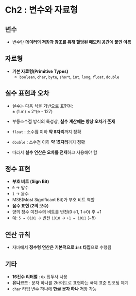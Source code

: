 # Ch2 : 변수와 자료형

## 변수
- 변수란 **데이터의 저장과 참조를 위해 할당된 메모리 공간에 붙인 이름**

## 자료형
- **기본 자료형(Primitive Types)**  
  - `boolean`, `char`, `byte`, `short`, `int`, `long`, `float`, `double`

## 실수 표현과 오차
- 실수는 다음 식을 기반으로 표현됨:  
± (1.m) × 2^(e - 127)

- 부동소수점 방식의 특성상, **실수 계산에는 항상 오차가 존재**
- `float` : 소수점 이하 **약 6자리**까지 정확  
- `double` : 소수점 이하 **약 15자리**까지 정확  
- 따라서 **실수 연산은 오차를 전제**하고 사용해야 함

## 정수 표현
- **부호 비트 (Sign Bit)**  
- `0` → 양수  
- `1` → 음수  
- MSB(Most Significant Bit)가 부호 비트 역할
- **음수 표현 (2의 보수)**  
- 양의 정수 이진수의 비트를 반전(0→1, 1→0) 후 +1  
- 예: `5 → 0101` → 반전 `1010` → `+1 = 1011` (−5)

## 연산 규칙
- 자바에서 **정수형 연산은 기본적으로 `int` 타입**으로 수행됨  

## 기타
- **16진수 리터럴** : `0x` 접두사 사용  
- **유니코드** : 문자 하나를 2바이트로 표현하는 국제 표준 인코딩 체계  
- `char` 타입 변수 하나에 **한글 문자 하나** 저장 가능  

